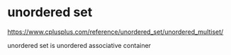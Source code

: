 # unordered set

https://www.cplusplus.com/reference/unordered_set/unordered_multiset/  

unordered set is unordered associative container